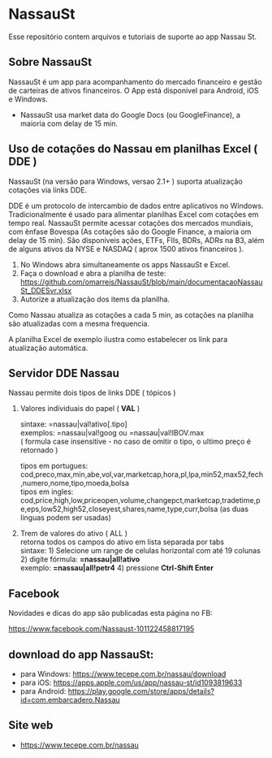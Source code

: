 # NassauSt

Esse repositório contem arquivos e tutoriais de suporte ao app Nassau St.

## Sobre NassauSt
NassauSt é um app para acompanhamento do mercado financeiro e gestão de carteiras de ativos financeiros.
O App está disponivel para Android, iOS e Windows.
* NassauSt usa market data do Google Docs (ou GoogleFinance), a maioria com delay de 15 min.

##  Uso de cotações do Nassau em planilhas Excel ( DDE )
NassauSt (na versão para Windows, versao 2.1+ ) suporta atualização cotações via links DDE.

DDE é um protocolo de intercambio de dados entre aplicativos no Windows. Tradicionalmente é usado para alimentar planilhas Excel com cotações em tempo real.
NassauSt permite acessar cotações dos mercados mundiais, com ênfase Bovespa (As cotações são do Google Finance, a maioria om delay de 15 min).
São disponiveis ações, ETFs, FIIs, BDRs, ADRs na B3, além de alguns ativos da NYSE e NASDAQ ( aprox 1500 ativos financeiros ).

1) No Windows abra simultaneamente os apps NassauSt e Excel.
2) Faça o download e abra a planilha de teste: 
      https://github.com/omarreis/NassauSt/blob/main/documentacaoNassauSt_DDESvr.xlsx
3) Autorize a atualização dos items da planilha.

Como Nassau atualiza as cotações a cada 5 min, as cotações na planilha são atualizadas com a mesma frequencia.

A planilha Excel de exemplo ilustra como estabelecer os link para atualização automática.

## Servidor DDE Nassau
Nassau permite dois tipos de links DDE ( tópicos )

1) Valores individuais do papel ( **VAL** )  												
    
   sintaxe:   =nassau|val!ativo[.tipo]      
   exemplos:  =nassau|val!goog    ou   =nassau|val!IBOV.max   
   ( formula case insensitive - no caso de omitir o tipo, o ultimo preço é retornado ) 												
   
   tipos em portugues: cod,preco,max,min,abe,vol,var,marketcap,hora,pl,lpa,min52,max52,fech,numero,nome,tipo,moeda,bolsa									
   tipos em ingles: cod,price,high,low,priceopen,volume,changepct,marketcap,tradetime,pe,eps,low52,high52,closeyest,shares,name,type,curr,bolsa						      (as duas linguas podem ser usadas)												
   
2) Trem de valores do ativo ( ALL ) 												
    retorna todos os campos do ativo em lista separada por tabs												
    sintaxe:  1) Selecione um range de celulas horizontal com até 19 colunas												
              2) digite fórmula:  **=nassau|all!ativo**               
                 exemplo: **=nassau|all!petr4**
              4) pressione **Ctrl-Shift Enter**


## Facebook
Novidades e dicas do app são publicadas esta página no FB: 

   https://www.facebook.com/Nassaust-101122458817195

## download do app NassauSt: 

* para Windows: https://www.tecepe.com.br/nassau/download   
* para iOS:     https://apps.apple.com/us/app/nassau-st/id1093819633
* para Android: https://play.google.com/store/apps/details?id=com.embarcadero.Nassau 

## Site web
* https://www.tecepe.com.br/nassau

